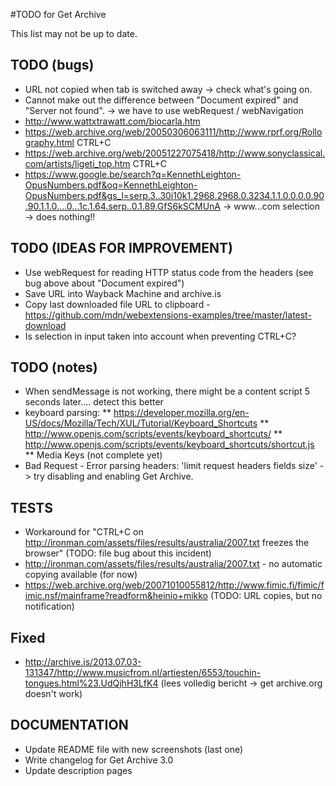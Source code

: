 #TODO for Get Archive

This list may not be up to date.

## TODO (bugs)
* URL not copied when tab is switched away -> check what's going on.
* Cannot make out the difference between "Document expired" and "Server not found". -> we have to use webRequest / webNavigation
* http://www.wattxtrawatt.com/biocarla.htm
* https://web.archive.org/web/20050306063111/http://www.rprf.org/Rollography.html CTRL+C
* https://web.archive.org/web/20051227075418/http://www.sonyclassical.com/artists/ligeti_top.htm CTRL+C
* https://www.google.be/search?q=KennethLeighton-OpusNumbers.pdf&oq=KennethLeighton-OpusNumbers.pdf&gs_l=serp.3..30i10k1.2968.2968.0.3234.1.1.0.0.0.0.90.90.1.1.0....0...1c.1.64.serp..0.1.89.GfS6kSCMUnA -> www...com selection -> does nothing!!

## TODO (IDEAS FOR IMPROVEMENT)
* Use webRequest for reading HTTP status code from the headers (see bug above about "Document expired")
* Save URL into Wayback Machine and archive.is
* Copy last downloaded file URL to clipboard - https://github.com/mdn/webextensions-examples/tree/master/latest-download
* Is selection in input taken into account when preventing CTRL+C?

## TODO (notes)
* When sendMessage is not working, there might be a content script 5 seconds later.... detect this better
* keyboard parsing:
** https://developer.mozilla.org/en-US/docs/Mozilla/Tech/XUL/Tutorial/Keyboard_Shortcuts
** http://www.openjs.com/scripts/events/keyboard_shortcuts/
** http://www.openjs.com/scripts/events/keyboard_shortcuts/shortcut.js
** Media Keys (not complete yet)
* Bad Request - Error parsing headers: 'limit request headers fields size' -> try disabling and enabling Get Archive.

## TESTS
* Workaround for "CTRL+C on http://ironman.com/assets/files/results/australia/2007.txt freezes the browser" (TODO: file bug about this incident)
* http://ironman.com/assets/files/results/australia/2007.txt - no automatic copying available (for now)
* https://web.archive.org/web/20071010055812/http://www.fimic.fi/fimic/fimic.nsf/mainframe?readform&heinio+mikko (TODO: URL copies, but no notification)

## Fixed
* http://archive.is/2013.07.03-131347/http://www.musicfrom.nl/artiesten/6553/touchin-tongues.html%23.UdQjhH3LfK4 (lees volledig bericht -> get archive.org doesn't work)

## DOCUMENTATION
* Update README file with new screenshots (last one)
* Write changelog for Get Archive 3.0
* Update description pages
